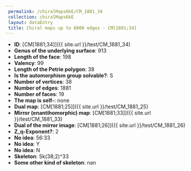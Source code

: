```yaml
--- 
 permalink: /chiralMaps6kE/CM_1881_34 
 collection: chiralMaps6kE
 layout: dataEntry
 title: Chiral maps up to 6000 edges - CM[1881;34]
---
```


- **ID**: [CM[1881;34]]({{ site.url }}/test/CM_1881_34)
- **Genus of the underlying surface**: 913
- **Length of the face**: 198
- **Valency**: 99
- **Length of the Petrie polygon**: 38
- **Is the automorphism group solvable?**: S
- **Number of vertices**: 38
- **Number of edges**: 1881
- **Number of faces**: 19
- **The map is self-**: none
- **Dual map**: [CM[1881;25]]({{ site.url }}/test/CM_1881_25)
- **Mirror (enantihomorphic) map**: [CM[1881;33]]({{ site.url }}/test/CM_1881_33)
- **Dual of the mirror image**: [CM[1881;26]]({{ site.url }}/test/CM_1881_26)
- **Z_q-Exponent?**: 2
- **No idea**:  56:33
- **No idea**: Y
- **No idea**: N
- **Skeleton**: Sk(38;2)^33
- **Some other kind of skeleton**: nan
